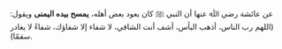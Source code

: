 عن عائشة رضي ﷲ عنها أن النبي ﷺ كان يعود بعض أهله، **يمسح بيده اليمنى** ويقول: (اللهم رب الناس، أذهب البأس، أشف أنت الشافي، لا شفاء إلا شفاؤك، شفاءً لا يغادر سقمًا).